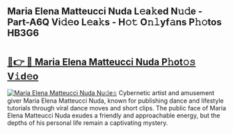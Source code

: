 ## Maria Elena Matteucci Nuda L𝚎a𝚔ed N𝚞𝚍e - Part-A6Q Vi𝚍𝚎o L𝚎a𝚔s - H𝚘𝚝 O𝚗𝚕yf𝚊ns P𝚑𝚘tos HB3G6

# <h2><a href="http://kfddyjc.oniu.top/?m=Maria+Elena+Matteucci+Nuda">🔗👉 🔴 Maria Elena Matteucci Nuda P𝚑ot𝚘𝚜 V𝚒d𝚎o</a></h2>

[![Maria Elena Matteucci Nuda Nu𝚍e𝚜](https://i.imgur.com/0qMVB7G.gif)](http://kfddyjc.oniu.top/?m=Maria+Elena+Matteucci+Nuda)
Cybernetic artist and amusement giver Maria Elena Matteucci Nuda, known for publishing dance and lifestyle tutorials through viral dance moves and short clips. The public face of Maria Elena Matteucci Nuda exudes a friendly and approachable energy, but the depths of his personal life remain a captivating mystery.  
